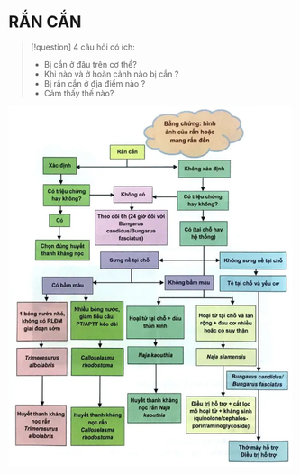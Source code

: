 # RẮN CẮN  
  
  
> [!question] 4 câu hỏi có ích:  
> - Bị cắn ở đâu trên cơ thể?  
> - Khi nào và ở hoàn cảnh nào bị cắn ?  
> - Bị rắn cắn ở địa điểm nào ?  
> - Cảm thấy thế nào?  
  
![RẮN CẮN-20240607151903301.webp](../200%20FILES/201%20Image/R%E1%BA%AEN%20C%E1%BA%AEN-20240607151903301.webp)